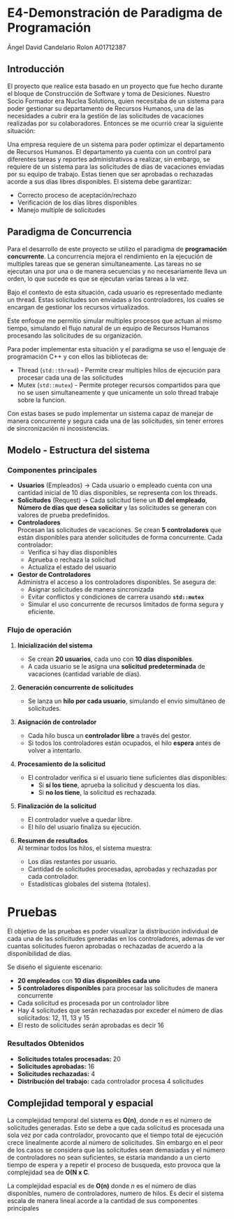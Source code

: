 # E4-Demonstración de Paradigma de Programación

Ángel David Candelario Rolon
A01712387

## Introducción
El proyecto que realice esta basado en un proyecto que fue hecho durante el bloque de Construcción de Software y toma de Desiciones. Nuestro Socio Formador era Nuclea Solutions, quien necesitaba de un sistema para poder gestionar su departamento de Recursos Humanos, una de las necesidades a cubrir era la gestión de las solicitudes de vacaciones realizadas por su colaboradores. Entonces se me ocurrió crear la siguiente situación:

Una empresa requiere de un sistema para poder optimizar el departamento de Recursos Humanos. El departamento ya cuenta con un control para diferentes tareas y reportes administrativos a realizar, sin embargo, se requiere de un sistema para las solicitudes de días de vacaciones enviadas por su equipo de trabajo. Estas tienen que ser aprobadas o rechazadas acorde a sus días libres disponibles. El sistema debe garantizar:

 - Correcto proceso de aceptación/rechazo 
 - Verificación de los días libres disponibles
 - Manejo multiple de solicitudes

## Paradigma de Concurrencia
Para el desarrollo de este proyecto se utilizo el paradigma de **programación concurrente**. La concurrencia mejora el rendimiento en la ejecución de multiples tareas que se generan simultaneamente. Las tareas no se ejecutan una por una o de manera secuencias y no necesariamente lleva un orden, lo que sucede es que se ejecutan varias tareas a la vez.

Bajo el contexto de esta situación, cada usuario es representado mediante un thread. Estas solicitudes son enviadas a los controladores, los cuales se encargan de gestionar los recursos virtualizados.

Este enfoque me permitio simular multiples procesos que actuan al mismo tiempo, simulando el flujo natural de un equipo de Recursos Humanos procesando las solicitudes de su organización.

Para poder implementar esta situación y el paradigma se uso el lenguaje de programación C++ y con ellos las bibliotecas de:
 - Thread (```std::thread```) - Permite crear multiples hilos de ejecución para procesar cada una de las solicitudes 
 - Mutex (```std::mutex```) - Permite proteger recursos compartidos para que no se usen simultaneamente y que unicamente un solo thread trabaje sobre la funcion.

Con estas bases se pudo implementar un sistema capaz de manejar de manera concurrente y segura cada una de las solicitudes, sin tener errores de sincronización ni incosistencias.

## Modelo - Estructura del sistema

### Componentes principales
 - **Usuarios** (Empleados) -> Cada usuario o empleado cuenta con una cantidad inicial de 10 días disponibles, se representa con los threads.
 - **Solicitudes** (Request) -> Cada solicitud tiene un **ID del empleado**, **Número de días que desea solicitar** y las solicitudes se generan con valores de prueba predefinidos.
- **Controladores**  
  Procesan las solicitudes de vacaciones. Se crean **5 controladores** que están disponibles para atender solicitudes de forma concurrente. Cada controlador:
  - Verifica si hay días disponibles
  - Aprueba o rechaza la solicitud
  - Actualiza el estado del usuario
 - **Gestor de Controladores**  
  Administra el acceso a los controladores disponibles. Se asegura de:
   - Asignar solicitudes de manera sincronizada
   - Evitar conflictos y condiciones de carrera usando **`std::mutex`**
   - Simular el uso concurrente de recursos limitados de forma segura y eficiente.

### Flujo de operación
1. **Inicialización del sistema**  
   - Se crean **20 usuarios**, cada uno con **10 días disponibles**.
   - A cada usuario se le asigna una **solicitud predeterminada** de vacaciones (cantidad variable de días).

2. **Generación concurrente de solicitudes**  
   - Se lanza un **hilo por cada usuario**, simulando el envío simultáneo de solicitudes.

3. **Asignación de controlador**  
   - Cada hilo busca un **controlador libre** a través del gestor.
   - Si todos los controladores están ocupados, el hilo **espera** antes de volver a intentarlo.

4. **Procesamiento de la solicitud**  
   - El controlador verifica si el usuario tiene suficientes días disponibles:
     - Si **sí los tiene**, aprueba la solicitud y descuenta los días.
     - Si **no los tiene**, la solicitud es rechazada.

5. **Finalización de la solicitud**  
   - El controlador vuelve a quedar libre.
   - El hilo del usuario finaliza su ejecución.

6. **Resumen de resultados**  
   Al terminar todos los hilos, el sistema muestra:
   - Los días restantes por usuario.
   - Cantidad de solicitudes procesadas, aprobadas y rechazadas por cada controlador.
   - Estadísticas globales del sistema (totales).

# Pruebas
El objetivo de las pruebas es poder visualizar la distribución individual de cada una de las solicitudes generadas en los controladores, ademas de ver cuantas solicitudes fueron aprobadas o rechazadas de acuerdo a la disponibilidad de días.

Se diseño el siguiente escenario:
 - **20 empleados** con **10 días disponibles cada uno**
 - **5 controladores disponibles** para procesar las solicitudes de manera concurrente
 - Cada solicitud es procesada por un controlador libre
 - Hay 4 solicitudes que serán rechazadas por exceder el número de días solicitados: 12, 11, 13 y 15
 - El resto de solicitudes serán aprobadas es decir 16

### Resultados Obtenidos
 - **Solicitudes totales procesadas:** 20
 - **Solicitudes aprobadas:** 16
 - **Solicitudes rechazadas:** 4
 - **Distribución del trabajo:** cada controlador procesa 4 solicitudes

## Complejidad temporal y espacial
La complejidad temporal del sistema es **O(n)**, donde *n* es el número de solicitudes generadas. Esto se debe a que cada solicitud es procesada una sola vez por cada controlador, provocanto que el tiempo total de ejecución crece linealmente acorde al número de solicitudes. Sin embargo en el peor de los casos se considera que las solicitudes sean demasiadas y el número de controladores no sean suficientes, se estaría mandando a un cierto tiempo de espera y a repetir el proceso de busqueda, esto provoca que la complejidad sea de **O(N x C**. 

La complejidad espacial es de **O(n)** donde *n* es el número de días disponibles, numero de controladores, numero de hilos. Es decir el sistema escala de manera lineal acorde a la cantidad de sus componentes principales
